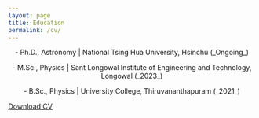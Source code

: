 ```yaml
---
layout: page
title: Education
permalink: /cv/
---
```


<p style="text-align: center;">
- Ph.D., Astronomy | National Tsing Hua University, Hsinchu (_Ongoing_)</p>
<p style="text-align: center;">
- M.Sc., Physics | Sant Longowal Institute of Engineering and Technology, Longowal (_2023_)</p>
<p style="text-align: center;">
- B.Sc., Physics | University College, Thiruvananthapuram (_2021_)</p>



[Download CV](assets/CV.pdf)

